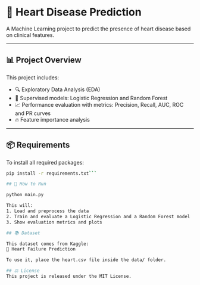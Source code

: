 # 💓 Heart Disease Prediction

A Machine Learning project to predict the presence of heart disease based on clinical features.

---

## 📊 Project Overview

This project includes:

- 🔍 Exploratory Data Analysis (EDA)
- 🧠 Supervised models: Logistic Regression and Random Forest
- 📈 Performance evaluation with metrics: Precision, Recall, AUC, ROC and PR curves
- 🔥 Feature importance analysis

---

## 📦 Requirements

To install all required packages:

```bash
pip install -r requirements.txt```

## 🚀 How to Run

python main.py

This will:
1. Load and preprocess the data
2. Train and evaluate a Logistic Regression and a Random Forest model
3. Show evaluation metrics and plots

## 📚 Dataset

This dataset comes from Kaggle:
🔗 Heart Failure Prediction

To use it, place the heart.csv file inside the data/ folder.

## ⚖️ License
This project is released under the MIT License.
